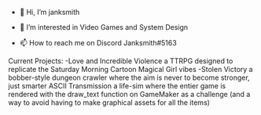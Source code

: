- 👋 Hi, I’m janksmith
- 👀 I’m interested in Video Games and System Design

- 📫 How to reach me on Discord Janksmith#5163

Current Projects:
-Love and Incredible Violence a TTRPG designed to replicate the Saturday Morning Cartoon Magical Girl vibes
-Stolen Victory a bobber-style dungeon crawler where the aim is never to become stronger, just smarter
ASCII Transmission a life-sim where the entier game is rendered with the draw_text function on GameMaker as a challenge (and a way to avoid having to make graphical assets for all the items)
